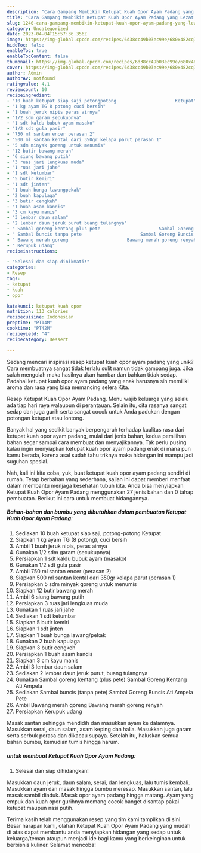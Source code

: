 ```yaml
---
description: "Cara Gampang Membikin Ketupat Kuah Opor Ayam Padang yang Lezat Sekali"
title: "Cara Gampang Membikin Ketupat Kuah Opor Ayam Padang yang Lezat Sekali"
slug: 1240-cara-gampang-membikin-ketupat-kuah-opor-ayam-padang-yang-lezat-sekali
category: Uncategorized
date: 2023-04-04T15:57:36.356Z
image: https://img-global.cpcdn.com/recipes/6d38cc49b03ec99e/680x482cq70/ketupat-kuah-opor-ayam-padang-foto-resep-utama.jpg
hideToc: false
enableToc: true
enableTocContent: false
thumbnail: https://img-global.cpcdn.com/recipes/6d38cc49b03ec99e/680x482cq70/ketupat-kuah-opor-ayam-padang-foto-resep-utama.jpg
cover: https://img-global.cpcdn.com/recipes/6d38cc49b03ec99e/680x482cq70/ketupat-kuah-opor-ayam-padang-foto-resep-utama.jpg
author: Admin
authorAv: notfound
ratingvalue: 4.1
reviewcount: 10
recipeingredient:
- "10 buah ketupat siap saji potongpotong                      Ketupat"
- "1 kg ayam TG 8 potong cuci bersih"
- "1 buah jeruk nipis peras airnya"
- "1/2 sdm garam secukupnya"
- "1 sdt kaldu bubuk ayam masako"
- "1/2 sdt gula pasir"
- "750 ml santan encer perasan 2"
- "500 ml santan kental dari 350gr kelapa parut perasan 1"
- "5 sdm minyak goreng untuk menumis"
- "12 butir bawang merah"
- "6 siung bawang putih"
- "3 ruas jari lengkuas muda"
- "1 ruas jari jahe"
- "1 sdt ketumbar"
- "5 butir kemiri"
- "1 sdt jinten"
- "1 buah bunga lawangpekak"
- "2 buah kapulaga"
- "3 butir cengkeh"
- "1 buah asam kandis"
- "3 cm kayu manis"
- "3 lembar daun salam"
- "2 lembar daun jeruk purut buang tulangnya"
- " Sambal goreng kentang plus pete                      Sambal Goreng Kentang Ati Ampela"
- " Sambal buncis tanpa pete                      Sambal Goreng Buncis Ati Ampela Pete"
- " Bawang merah goreng                      Bawang merah goreng renyah"
- " Kerupuk udang"
recipeinstructions:

- "Selesai dan siap dinikmati!"
categories:
- Resep
tags:
- ketupat
- kuah
- opor

katakunci: ketupat kuah opor 
nutrition: 113 calories
recipecuisine: Indonesian
preptime: "PT14M"
cooktime: "PT42M"
recipeyield: "4"
recipecategory: Dessert

---
```





Sedang mencari inspirasi resep ketupat kuah opor ayam padang yang unik? Cara membuatnya sangat tidak terlalu sulit namun tidak gampang juga. Jika salah mengolah maka hasilnya akan hambar dan bahkan tidak sedap. Padahal ketupat kuah opor ayam padang yang enak harusnya sih memiliki aroma dan rasa yang bisa memancing selera Kita.





Resep Ketupat Kuah Opor Ayam Padang. Menu wajib keluarga yang selalu ada tiap hari raya walaupun di perantauan. Selain itu, cita rasanya sangat sedap dan juga gurih serta sangat cocok untuk Anda padukan dengan potongan ketupat atau lontong.

Banyak hal yang sedikit banyak berpengaruh terhadap kualitas rasa dari ketupat kuah opor ayam padang, mulai dari jenis bahan, kedua pemilihan bahan segar sampai cara membuat dan menyajikannya. Tak perlu pusing kalau ingin menyiapkan ketupat kuah opor ayam padang enak di mana pun kamu berada, karena asal sudah tahu triknya maka hidangan ini mampu jadi suguhan spesial.






Nah, kali ini kita coba, yuk, buat ketupat kuah opor ayam padang sendiri di rumah. Tetap berbahan yang sederhana, sajian ini dapat memberi manfaat dalam membantu menjaga kesehatan tubuh kita. Anda bisa menyiapkan Ketupat Kuah Opor Ayam Padang menggunakan 27 jenis bahan dan 0 tahap pembuatan. Berikut ini cara untuk membuat hidangannya.

<!--inarticleads1-->

##### Bahan-bahan dan bumbu yang dibutuhkan dalam pembuatan Ketupat Kuah Opor Ayam Padang:

1. Sediakan 10 buah ketupat siap saji, potong-potong                      Ketupat
1. Siapkan 1 kg ayam TG (8 potong), cuci bersih
1. Ambil 1 buah jeruk nipis, peras airnya
1. Gunakan 1/2 sdm garam (secukupnya)
1. Persiapkan 1 sdt kaldu bubuk ayam (masako)
1. Gunakan 1/2 sdt gula pasir
1. Ambil 750 ml santan encer (perasan 2)
1. Siapkan 500 ml santan kental dari 350gr kelapa parut (perasan 1)
1. Persiapkan 5 sdm minyak goreng untuk menumis
1. Siapkan 12 butir bawang merah
1. Ambil 6 siung bawang putih
1. Persiapkan 3 ruas jari lengkuas muda
1. Gunakan 1 ruas jari jahe
1. Sediakan 1 sdt ketumbar
1. Siapkan 5 butir kemiri
1. Siapkan 1 sdt jinten
1. Siapkan 1 buah bunga lawang/pekak
1. Gunakan 2 buah kapulaga
1. Siapkan 3 butir cengkeh
1. Persiapkan 1 buah asam kandis
1. Siapkan 3 cm kayu manis
1. Ambil 3 lembar daun salam
1. Sediakan 2 lembar daun jeruk purut, buang tulangnya
1. Gunakan  Sambal goreng kentang (plus pete)                      Sambal Goreng Kentang Ati Ampela
1. Sediakan  Sambal buncis (tanpa pete)                      Sambal Goreng Buncis Ati Ampela Pete
1. Ambil  Bawang merah goreng                      Bawang merah goreng renyah
1. Persiapkan  Kerupuk udang


Masak santan sehingga mendidih dan masukkan ayam ke dalamnya. Masukkan serai, daun salam, asam keping dan halia. Masukkan juga garam serta serbuk perasa dan dikacau supaya. Setelah itu, haluskan semua bahan bumbu, kemudian tumis hingga harum. 

<!--inarticleads2-->

#####  untuk membuat Ketupat Kuah Opor Ayam Padang:


1. Selesai dan siap dihidangkan!

Masukkan daun jeruk, daun salam, serai, dan lengkuas, lalu tumis kembali. Masukkan ayam dan masak hingga bumbu meresap. Masukkan santan, lalu masak sambil diaduk. Masak opor ayam padang hingga matang. Ayam yang empuk dan kuah opor gurihnya memang cocok banget disantap pakai ketupat maupun nasi putih. 

Terima kasih telah menggunakan resep yang tim kami tampilkan di sini. Besar harapan kami, olahan Ketupat Kuah Opor Ayam Padang yang mudah di atas dapat membantu anda menyiapkan hidangan yang sedap untuk keluarga/teman ataupun menjadi ide bagi kamu yang berkeinginan untuk berbisnis kuliner. Selamat mencoba!
